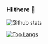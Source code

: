 ### Hi there 👋

![Github stats](https://github-readme-stats.vercel.app/api?username=chenxi141017&show_icons=true&theme=radical)

[![Top Langs](https://github-readme-stats.vercel.app/api/top-langs/?username=chenxi141017&hide=html)](https://github.com/anuraghazra/github-readme-stats)

<!--
**chenxi141017/chenxi141017** is a ✨ _special_ ✨ repository because its `README.md` (this file) appears on your GitHub profile.

Here are some ideas to get you started:

- 🔭 I’m currently working on ...
- 🌱 I’m currently learning ...
- 👯 I’m looking to collaborate on ...
- 🤔 I’m looking for help with ...
- 💬 Ask me about ...
- 📫 How to reach me: ...
- 😄 Pronouns: ...
- ⚡ Fun fact: ...
-->

